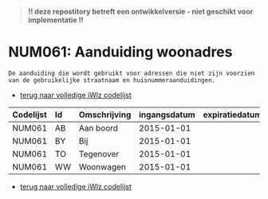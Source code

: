 > **!! deze repostitory betreft een ontwikkelversie - niet geschikt voor implementatie !!**	
# NUM061: Aanduiding woonadres	
	De aanduiding die wordt gebruikt voor adressen die niet zijn voorzien van de gebruikelijke straatnaam en huisnummeraanduidingen.	

* [terug naar volledige iWlz codelijst](../../iWlz-codelijsten.md)

|Codelijst|Id|Omschrijving|ingangsdatum|expiratiedatum|mutatiedatum|mutatie|	
|:--|:--|:--|:--|:--|:--|:--|	
|	NUM061	|	AB	|	Aan boord	|	2015-01-01	|		|		|		|
|	NUM061	|	BY	|	Bij	|	2015-01-01	|		|		|		|
|	NUM061	|	TO	|	Tegenover	|	2015-01-01	|		|		|		|
|	NUM061	|	WW	|	Woonwagen	|	2015-01-01	|		|		|		|

* [terug naar volledige iWlz codelijst](../../iWlz-codelijsten.md)